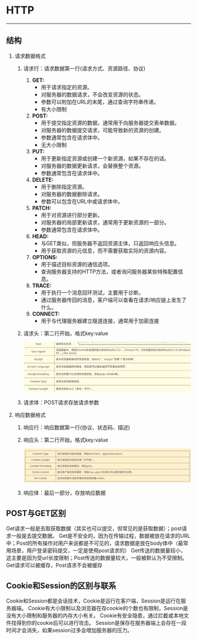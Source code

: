 # HTTP

---

## 结构

1. 请求数据格式

    1. 请求行：请求数据第一行(请求方式、资源路径、协议)

        1. **GET:**
            - 用于请求指定的资源。
            - 对服务器的数据请求，不会改变资源的状态。
            - 参数可以附加在URL的末尾，通过查询字符串传递。
            - 有大小限制
        2. **POST:**
            - 用于提交指定资源的数据，通常用于向服务器提交表单数据。
            - 对服务器的数据提交请求，可能导致新的资源的创建。
            - 参数通常包含在请求体中。
            - 无大小限制
        3. **PUT:**
            - 用于更新指定资源或创建一个新资源，如果不存在的话。
            - 对服务器的数据更新请求，会替换整个资源。
            - 参数通常包含在请求体中。
        4. **DELETE:**
            - 用于删除指定资源。
            - 对服务器的数据删除请求。
            - 参数可以包含在URL中或请求体中。
        5. **PATCH:**
            - 用于对资源进行部分更新。
            - 对服务器的局部更新请求，通常用于更新资源的一部分。
            - 参数通常包含在请求体中。
        6. **HEAD:**
            - 与GET类似，但服务器不返回资源主体，只返回响应头信息。
            - 用于获取资源的元信息，而不需要获取实际的资源内容。
        7. **OPTIONS:**
            - 用于描述目标资源的通信选项。
            - 查询服务器支持的HTTP方法，或者询问服务器某些特殊配置信息。
        8. **TRACE:**
            - 用于执行一个消息回环测试，主要用于诊断。
            - 通过服务器传回的消息，客户端可以查看在请求/响应链上发生了什么。
        9. **CONNECT:**
            - 用于与代理服务器建立隧道连接，通常用于加密连接

    2. 请求头：第二行开始，格式key:value

        ![image-20240131225416059](计算机网络/image-20240131225416059.png)

    3. 请求体：POST请求存放请求参数

2. 响应数据格式

    1. 响应行：响应数据第一行(协议、状态码、描述)

    2. 响应头：第二行开始，格式key:value

        ![image-20240131232341823](计算机网络/image-20240131232341823.png)

    3. 响应体：最后一部分，存放响应数据



## POST与GET区别

Get请求一般是去取获取数据（其实也可以提交，但常见的是获取数据）；post请求一般是去提交数据。
Get是不安全的，因为在传输过程，数据被放在请求的URL中；Post的所有操作对用户来说都是不可见的，请求数据是放在body体中（最常用场景，用户登录密码提交，一定是使用post请求的）
Get传送的数据量较小，这主要是因为受url长度限制；Post传送的数据量较大，一般被默认为不受限制。
Get请求可以被缓存，Post请求不会被缓存



## Cookie和Session的区别与联系

Cookie和Session都是会话技术，Cookie是运行在客户端，Session是运行在服务器端。
Cookie有大小限制以及浏览器在存cookie的个数也有限制，Session是没有大小限制和服务器的内存大小有关。
Cookie有安全隐患，通过拦截或本地文件找得到你的cookie后可以进行攻击。
Session是保存在服务器端上会存在一段时间才会消失，如果session过多会增加服务器的压力。
